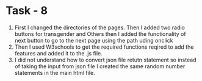# Task - 8

1. First I changed the directories of the pages. Then I added two radio buttons for transgender and Others then I added the functionality of next button to go to the next page using the path uding onclick
2. Then I used W3schools to get the required functions reqired to add the features and added it to the .js file.
3.  I did not understand how to convert json file retutn statement so instead of taking the input from json file I created the same random number statements in the main html file.